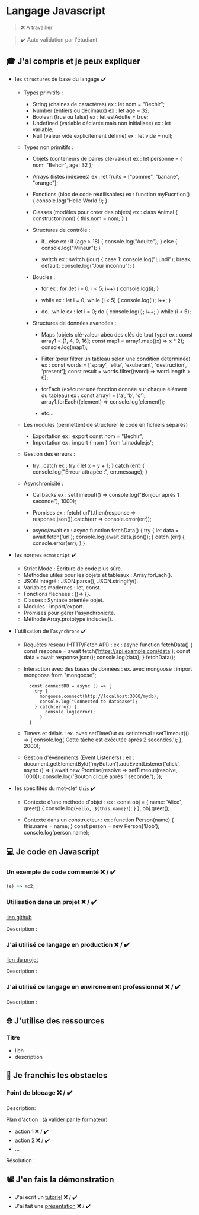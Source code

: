 # Langage Javascript

> ❌ A travailler

> ✔️ Auto validation par l'étudiant

## 🎓 J'ai compris et je peux expliquer

- les `structures` de base du langage ✔️
  - Types primitifs :
      - String (chaines de caractères)
          ex : let nom = "Bechir";
      - Number (entiers ou décimaux)
          ex : let age = 32;
      - Boolean (true ou false)
          ex : let estAdulte = true;
      - Undefined (variable déclarée mais non initialisée)
          ex : let variable;
      - Null (valeur vide explicitement définie)
          ex : let vide = null;

  - Types non primitifs :
      - Objets (conteneurs de paires clé-valeur)
          ex : let personne = { nom: "Behcir", age: 32 };
      - Arrays (listes indexées)
          ex : let fruits = ["pomme", "banane", "orange"];
      - Fonctions (bloc de code réutilisables)
          ex : function myFucntion() {
                  console.log("Hello World !);
                }
      - Classes (modèles pour créer des objets)
          ex : class Animal {
                  constructor(nom) {
                    this.nom = nom;
                  }
                }

    - Structures de contrôle :
        - if...else
            ex : if (age > 18) {
                  console.log("Adulte");
                } else {
                    console.log("Mineur");
                }

        - switch
            ex : switch (jour) {
                    case 1:
                      console.log("Lundi");
                      break;
                    default:
                      console.log("Jour inconnu");
                  }

    - Boucles :
        - for
            ex : for (let i = 0; i < 5; i++) {
                    console.log(i);
                  }

        - while
            ex : let i = 0;
                while (i < 5) {
                  console.log(i);
                  i++;
                }

        - do...while
            ex : let i = 0;
                 do {
                  console.log(i);
                  i++;
                } while (i < 5);


    - Structures de données avancées :
       - Maps (objets clé-valeur abec des clés de tout type)
           ex : const array1 = [1, 4, 9, 16];
                const map1 = array1.map((x) => x * 2);
                console.log(map1);

      - Filter (pour filtrer un tableau selon une condition déterminée)
          ex : const words = ['spray', 'elite', 'exuberant', 'destruction', 'present'];
               const result = words.filter((word) => word.length > 6);

      - forEach (exécuter une fonction donnée sur chaque élément du tableau)
          ex : const array1 = ['a', 'b', 'c'];
               array1.forEach((element) => console.log(element));

      - etc...


  - Les modules (permettent de structurer le code en fichiers séparés)
      - Exportation
          ex : export const nom = "Bechir";
      - Importation
          ex : import { nom } from './module.js';

  - Gestion des erreurs :
      - try...catch
          ex : try {
                let x = y + 1; 
              } catch (err) {
                  console.log("Erreur attrapée :", err.message);
              }

  - Asynchronicité :
      - Callbacks
          ex : setTimeout(() => console.log("Bonjour après 1 seconde"), 1000);

      - Promises
          ex : fetch('url').then(response => response.json()).catch(err => console.error(err));

      - async/await
          ex : async function fetchData() {
                try {
                  let data = await fetch('url');
                  console.log(await data.json());
                } catch (err) {
                  console.error(err);
                }
            }


- les normes `ecmascript` ✔️
    - Strict Mode : Écriture de code plus sûre.
    - Méthodes utiles pour les objets et tableaux : Array.forEach().
    - JSON intégré : JSON.parse(), JSON.stringify().
    - Variables modernes : let, const.
    - Fonctions fléchées : ()=> {}.
    - Classes : Syntaxe orientée objet.
    - Modules : import/export.
    - Promises pour gérer l'asynchronicité.
    - Méthode Array.prototype.includes().


- l'utilisation de l'`asynchrone` ✔️
    - Requêtes réseau (HTTP/Fetch API) :
        ex :
            async function fetchData() {
              const response = await fetch('https://api.example.com/data');
              const data = await response.json();
              console.log(data);
            }
            fetchData();

    - Interaction avec des bases de données :
        ex. avec mongoose :
            import mongoose from "mongoose";

            const connectDB = async () => {
              try {
                mongoose.connect(http://localhost:3000/mydb);
                console.log("Connected to database");
              } catch(error) {
                  console.log(error);
                }
            }

    - Timers et délais :
        ex. avec setTimeOut ou setInterval :
          setTimeout(() => {
            console.log('Cette tâche est exécutée après 2 secondes.');
          }, 2000);

    
    - Gestion d'événements (Event Listeners) :
          ex :
            document.getElementById('myButton').addEventListener('click', async () => {
              await new Promise(resolve => setTimeout(resolve, 1000));
              console.log('Bouton cliqué après 1 seconde.');
            });


      
- les spécifités du mot-clef `this` ✔️
    - Contexte d'une méthode d'objet :
        ex :
          const obj = {
            name: 'Alice',
            greet() {
              console.log(`Hello, ${this.name}!`);
            }
          };
          obj.greet();

    - Contexte dans un constructeur :
        ex :
          function Person(name) {
            this.name = name;
          }
          const person = new Person('Bob');
          console.log(person.name);

## 💻 Je code en Javascript

### Un exemple de code commenté ❌ / ✔️

```javascript
(e) => mc2;
```

### Utilisation dans un projet ❌ / ✔️

[lien github](...)

Description :

### J'ai utilisé ce langage en production ❌ / ✔️

[lien du projet](...)

Description :

### J'ai utilisé ce langage en environement professionnel ❌ / ✔️

Description :

## 🌐 J'utilise des ressources

### Titre

- lien
- description

## 🚧 Je franchis les obstacles

### Point de blocage ❌ / ✔️

Description:

Plan d'action : (à valider par le formateur)

- action 1 ❌ / ✔️
- action 2 ❌ / ✔️
- ...

Résolution :

## 📽️ J'en fais la démonstration

- J'ai ecrit un [tutoriel](...) ❌ / ✔️
- J'ai fait une [présentation](...) ❌ / ✔️

